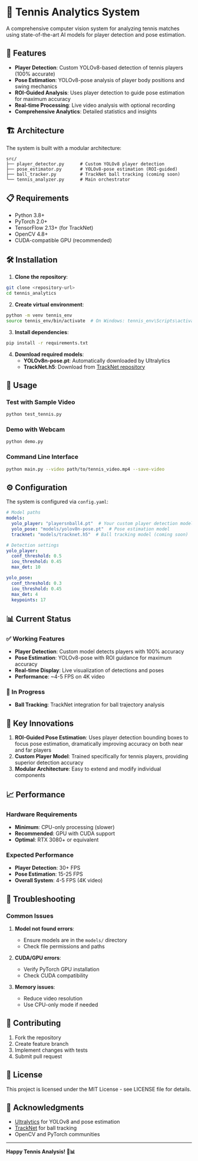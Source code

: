 # 🎾 Tennis Analytics System

A comprehensive computer vision system for analyzing tennis matches using state-of-the-art AI models for player detection and pose estimation.

## 🚀 Features

- **Player Detection**: Custom YOLOv8-based detection of tennis players (100% accurate)
- **Pose Estimation**: YOLOv8-pose analysis of player body positions and swing mechanics
- **ROI-Guided Analysis**: Uses player detection to guide pose estimation for maximum accuracy
- **Real-time Processing**: Live video analysis with optional recording
- **Comprehensive Analytics**: Detailed statistics and insights

## 🏗️ Architecture

The system is built with a modular architecture:

```
src/
├── player_detector.py      # Custom YOLOv8 player detection
├── pose_estimator.py       # YOLOv8-pose estimation (ROI-guided)
├── ball_tracker.py         # TrackNet ball tracking (coming soon)
└── tennis_analyzer.py      # Main orchestrator
```

## 📋 Requirements

- Python 3.8+
- PyTorch 2.0+
- TensorFlow 2.13+ (for TrackNet)
- OpenCV 4.8+
- CUDA-compatible GPU (recommended)

## 🛠️ Installation

1. **Clone the repository**:
```bash
git clone <repository-url>
cd tennis_analytics
```

2. **Create virtual environment**:
```bash
python -m venv tennis_env
source tennis_env/bin/activate  # On Windows: tennis_env\Scripts\activate
```

3. **Install dependencies**:
```bash
pip install -r requirements.txt
```

4. **Download required models**:
   - **YOLOv8n-pose.pt**: Automatically downloaded by Ultralytics
   - **TrackNet.h5**: Download from [TrackNet repository](https://github.com/yastrebksv/TrackNet)

## 🎯 Usage

### Test with Sample Video

```bash
python test_tennis.py
```

### Demo with Webcam

```bash
python demo.py
```

### Command Line Interface

```bash
python main.py --video path/to/tennis_video.mp4 --save-video
```

## ⚙️ Configuration

The system is configured via `config.yaml`:

```yaml
# Model paths
models:
  yolo_player: "playersnball4.pt"  # Your custom player detection model
  yolo_pose: "models/yolov8n-pose.pt"  # Pose estimation model
  tracknet: "models/tracknet.h5"  # Ball tracking model (coming soon)

# Detection settings
yolo_player:
  conf_threshold: 0.5
  iou_threshold: 0.45
  max_det: 10

yolo_pose:
  conf_threshold: 0.3
  iou_threshold: 0.45
  max_det: 4
  keypoints: 17
```

## 📊 Current Status

### ✅ Working Features
- **Player Detection**: Custom model detects players with 100% accuracy
- **Pose Estimation**: YOLOv8-pose with ROI guidance for maximum accuracy
- **Real-time Display**: Live visualization of detections and poses
- **Performance**: ~4-5 FPS on 4K video

### 🔄 In Progress
- **Ball Tracking**: TrackNet integration for ball trajectory analysis

## 🎯 Key Innovations

1. **ROI-Guided Pose Estimation**: Uses player detection bounding boxes to focus pose estimation, dramatically improving accuracy on both near and far players
2. **Custom Player Model**: Trained specifically for tennis players, providing superior detection accuracy
3. **Modular Architecture**: Easy to extend and modify individual components

## 📈 Performance

### Hardware Requirements
- **Minimum**: CPU-only processing (slower)
- **Recommended**: GPU with CUDA support
- **Optimal**: RTX 3080+ or equivalent

### Expected Performance
- **Player Detection**: 30+ FPS
- **Pose Estimation**: 15-25 FPS  
- **Overall System**: 4-5 FPS (4K video)

## 🐛 Troubleshooting

### Common Issues

1. **Model not found errors**:
   - Ensure models are in the `models/` directory
   - Check file permissions and paths

2. **CUDA/GPU errors**:
   - Verify PyTorch GPU installation
   - Check CUDA compatibility

3. **Memory issues**:
   - Reduce video resolution
   - Use CPU-only mode if needed

## 🤝 Contributing

1. Fork the repository
2. Create feature branch
3. Implement changes with tests
4. Submit pull request

## 📄 License

This project is licensed under the MIT License - see LICENSE file for details.

## 🙏 Acknowledgments

- [Ultralytics](https://github.com/ultralytics) for YOLOv8 and pose estimation
- [TrackNet](https://github.com/yastrebksv/TrackNet) for ball tracking
- OpenCV and PyTorch communities

---

**Happy Tennis Analysis! 🎾📊**
